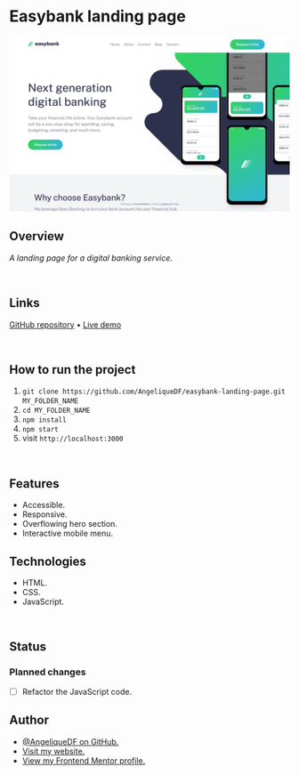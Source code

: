 # Easybank landing page

![Screenshot of the Easybank landing page.](./src/images/screenshot-desktop.png)

## Overview

_A landing page for a digital banking service._

<br />

## Links

<p>
<a href="https://github.com/AngeliqueDF/easybank-landing-page">GitHub repository</a> • <a href="https://dainty-biscochitos-f69ac4.netlify.app/">Live demo </a>
</p>

<br />

## How to run the project

1. `git clone https://github.com/AngeliqueDF/easybank-landing-page.git MY_FOLDER_NAME`
2. `cd MY_FOLDER_NAME`
3. `npm install`
4. `npm start`
5. visit `http://localhost:3000`

<br />

## Features

- Accessible.
- Responsive.
- Overflowing hero section.
- Interactive mobile menu.

## Technologies

- HTML.
- CSS.
- JavaScript.

<br />

## Status

### Planned changes

- [ ] Refactor the JavaScript code.

## Author

- [@AngeliqueDF on GitHub.](https://github.com/AngeliqueDF)
- [Visit my website.](https://adf.dev)
- [View my Frontend Mentor profile.](https://www.frontendmentor.io/profile/AngeliqueDF)

